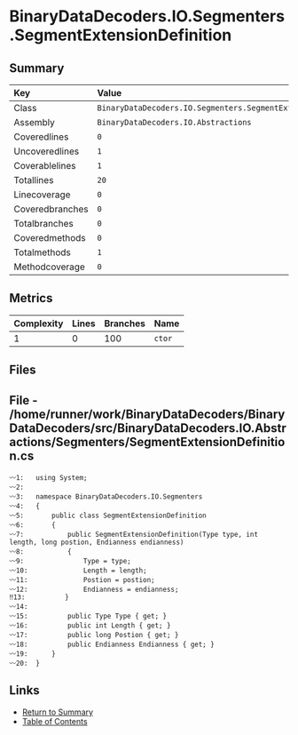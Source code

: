 ﻿# BinaryDataDecoders.IO.Segmenters.SegmentExtensionDefinition

## Summary

| Key             | Value                                                         |
| :-------------- | :------------------------------------------------------------ |
| Class           | `BinaryDataDecoders.IO.Segmenters.SegmentExtensionDefinition` |
| Assembly        | `BinaryDataDecoders.IO.Abstractions`                          |
| Coveredlines    | `0`                                                           |
| Uncoveredlines  | `1`                                                           |
| Coverablelines  | `1`                                                           |
| Totallines      | `20`                                                          |
| Linecoverage    | `0`                                                           |
| Coveredbranches | `0`                                                           |
| Totalbranches   | `0`                                                           |
| Coveredmethods  | `0`                                                           |
| Totalmethods    | `1`                                                           |
| Methodcoverage  | `0`                                                           |

## Metrics

| Complexity | Lines | Branches | Name    |
| :--------- | :---- | :------- | :------ |
| 1          | 0     | 100      | `ctor`  |

## Files

## File - /home/runner/work/BinaryDataDecoders/BinaryDataDecoders/src/BinaryDataDecoders.IO.Abstractions/Segmenters/SegmentExtensionDefinition.cs

```CSharp
〰1:   using System;
〰2:   
〰3:   namespace BinaryDataDecoders.IO.Segmenters
〰4:   {
〰5:       public class SegmentExtensionDefinition
〰6:       {
〰7:           public SegmentExtensionDefinition(Type type, int length, long postion, Endianness endianness)
〰8:           {
〰9:               Type = type;
〰10:              Length = length;
〰11:              Postion = postion;
〰12:              Endianness = endianness;
‼13:          }
〰14:  
〰15:          public Type Type { get; }
〰16:          public int Length { get; }
〰17:          public long Postion { get; }
〰18:          public Endianness Endianness { get; }
〰19:      }
〰20:  }
```

## Links

* [Return to Summary](Summary.md)
* [Table of Contents](../TOC.md)

